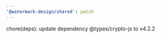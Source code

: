 ```yaml
---
'@watermark-design/shared': patch
---
```


chore(deps): update dependency @types/crypto-js to v4.2.2
